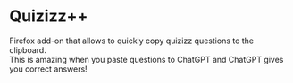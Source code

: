 # Quizizz++
Firefox add-on that allows to quickly copy quizizz questions to the clipboard. <br>
This is amazing when you paste questions to ChatGPT and ChatGPT gives you correct answers!
